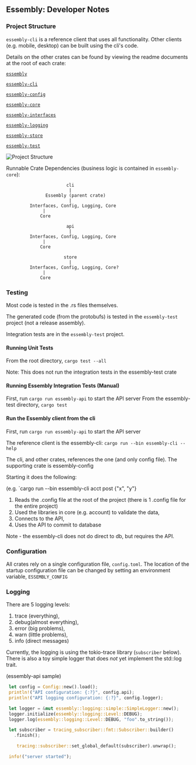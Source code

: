 ## Essembly: Developer Notes

### Project Structure

`essembly-cli` is a reference client that uses all functionality.  Other clients (e.g. mobile, desktop) can be built using the cli's code.

Details on the other crates can be found by viewing the readme documents at the root of each crate:

[`essembly`](essembly/readme.md)

[`essembly-cli`](essembly-cli/readme.md)

[`essembly-config`](essembly-config/readme.md)

[`essembly-core`](essembly-core/readme.md)

[`essembly-interfaces`](essembly-interfaces/readme.md)

[`essembly-logging`](essembly-logging/readme.md)

[`essembly-store`](essembly-store/readme.md)

[`essembly-test`](essembly-test/readme.md)



![Project Structure](https://github.com/xenirio/essembly/blob/master/assets/essembly-project-structure.svg)

Runnable Crate Dependencies (business logic is contained in `essembly-core`):

```
                       cli                            
                        |                             
               Essembly (parent crate)                
                        |
         Interfaces, Config, Logging, Core
              |
             Core

                       api 
                        |
         Interfaces, Config, Logging, Core
              |
             Core

                      store 
                        |
         Interfaces, Config, Logging, Core?
              |
             Core

```

   
### Testing

Most code is tested in the .rs files themselves.  

The generated code (from the protobufs) is tested in the `essembly-test` project (not a release assembly).  

Integration tests are in the `essembly-test` project.  

#### Running Unit Tests

From the root directory, `cargo test --all`

Note: This does not run the integration tests in the essembly-test crate

#### Running Essembly Integration Tests (Manual)

First, run `cargo run essembly-api` to start the API server
From the essembly-test directory, `cargo test`


#### Run the Essembly client from the cli 

First, run `cargo run essembly-api` to start the API server

The reference client is the essembly-cli:   `cargo run --bin essembly-cli --help` 

The cli, and other crates, references the one (and only config file).  The supporting crate is essembly-config 

Starting it does the following:

(e.g. `cargo run --bin essembly-cli acct post {"x", "y"} 

1) Reads the .config file at the root of the project (there is 1 .config file for the entire project)
2) Used the libraries in core (e.g. account) to validate the data,
3) Connects to the API,
4) Uses the API to commit to database  

Note - the essembly-cli does not do direct to db, but requires the API.

### Configuration

All crates rely on a single configuration file, `config.toml`.  The location of the startup configuration file can be changed by setting an environment variable, `ESSEMBLY_CONFIG`

### Logging

There are 5 logging levels:

1. trace (everything), 
2. debug(almost everything), 
3. error (big problems), 
4. warn (little problems), 
5. info (direct messages)

Currently, the logging is using the tokio-trace library (`subscriber` below).  There is also a toy simple logger that does *not* yet implement the std::log trait.

(essembly-api sample)

```rust
 let config = Config::new().load();
 println!("API configuration: {:?}", config.api);
 println!("API logging configuration: {:?}", config.logger);

 let logger = &mut essembly::logging::simple::SimpleLogger::new();
 logger.initialize(essembly::logging::Level::DEBUG);
 logger.log(essembly::logging::Level::DEBUG, "foo".to_string());

 let subscriber = tracing_subscriber::fmt::Subscriber::builder()
   .finish();

    tracing::subscriber::set_global_default(subscriber).unwrap();

 info!("server started");
```

